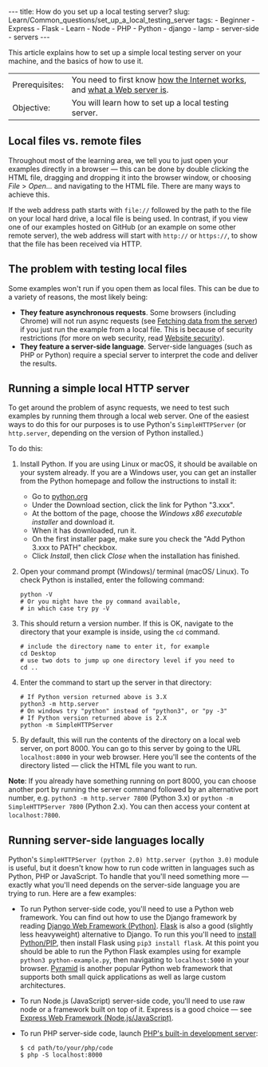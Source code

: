 --- title: How do you set up a local testing server? slug: Learn/Common\_questions/set\_up\_a\_local\_testing\_server tags: - Beginner - Express - Flask - Learn - Node - PHP - Python - django - lamp - server-side - servers ---

This article explains how to set up a simple local testing server on your machine, and the basics of how to use it.

<table><tbody><tr class="odd"><td>Prerequisites:</td><td>You need to first know <a href="/en-US/docs/Learn/Common_questions/How_does_the_Internet_work">how the Internet works</a>, and <a href="/en-US/docs/Learn/Common_questions/What_is_a_web_server">what a Web server is</a>.</td></tr><tr class="even"><td>Objective:</td><td>You will learn how to set up a local testing server.</td></tr></tbody></table>

Local files vs. remote files
----------------------------

Throughout most of the learning area, we tell you to just open your examples directly in a browser — this can be done by double clicking the HTML file, dragging and dropping it into the browser window, or choosing *File* &gt; *Open...* and navigating to the HTML file. There are many ways to achieve this.

If the web address path starts with `file://` followed by the path to the file on your local hard drive, a local file is being used. In contrast, if you view one of our examples hosted on GitHub (or an example on some other remote server), the web address will start with `http://` or `https://`, to show that the file has been received via HTTP.

The problem with testing local files
------------------------------------

Some examples won't run if you open them as local files. This can be due to a variety of reasons, the most likely being:

-   **They feature asynchronous requests**. Some browsers (including Chrome) will not run async requests (see [Fetching data from the server](/en-US/docs/Learn/JavaScript/Client-side_web_APIs/Fetching_data)) if you just run the example from a local file. This is because of security restrictions (for more on web security, read [Website security](/en-US/docs/Learn/Server-side/First_steps/Website_security)).
-   **They feature a server-side language**. Server-side languages (such as PHP or Python) require a special server to interpret the code and deliver the results.

Running a simple local HTTP server
----------------------------------

To get around the problem of async requests, we need to test such examples by running them through a local web server. One of the easiest ways to do this for our purposes is to use Python's `SimpleHTTPServer` (or `http.server`, depending on the version of Python installed.)

To do this:

1.  Install Python. If you are using Linux or macOS, it should be available on your system already. If you are a Windows user, you can get an installer from the Python homepage and follow the instructions to install it:

    -   Go to [python.org](https://www.python.org/)
    -   Under the Download section, click the link for Python "3.xxx".
    -   At the bottom of the page, choose the *Windows x86 executable installer* and download it.
    -   When it has downloaded, run it.
    -   On the first installer page, make sure you check the "Add Python 3.xxx to PATH" checkbox.
    -   Click *Install*, then click *Close* when the installation has finished.

2.  Open your command prompt (Windows)/ terminal (macOS/ Linux). To check Python is installed, enter the following command:

        python -V
        # Or you might have the py command available,
        # in which case try py -V

3.  This should return a version number. If this is OK, navigate to the directory that your example is inside, using the `cd` command.

        # include the directory name to enter it, for example
        cd Desktop
        # use two dots to jump up one directory level if you need to
        cd ..

4.  Enter the command to start up the server in that directory:

        # If Python version returned above is 3.X
        python3 -m http.server
        # On windows try "python" instead of "python3", or "py -3"
        # If Python version returned above is 2.X
        python -m SimpleHTTPServer

5.  By default, this will run the contents of the directory on a local web server, on port 8000. You can go to this server by going to the URL `localhost:8000` in your web browser. Here you'll see the contents of the directory listed — click the HTML file you want to run.

**Note**: If you already have something running on port 8000, you can choose another port by running the server command followed by an alternative port number, e.g. `python3 -m http.server 7800` (Python 3.x) or `python -m SimpleHTTPServer 7800` (Python 2.x). You can then access your content at `localhost:7800`.

Running server-side languages locally
-------------------------------------

Python's `SimpleHTTPServer (python 2.0) http.server (python 3.0)` module is useful, but it doesn't know how to run code written in languages such as Python, PHP or JavaScript. To handle that you'll need something more — exactly what you'll need depends on the server-side language you are trying to run. Here are a few examples:

-   To run Python server-side code, you'll need to use a Python web framework. You can find out how to use the Django framework by reading [Django Web Framework (Python)](/en-US/docs/Learn/Server-side/Django). [Flask](http://flask.pocoo.org/) is also a good (slightly less heavyweight) alternative to Django. To run this you'll need to [install Python/PIP](/en-US/docs/Learn/Server-side/Django/development_environment#installing_python_3), then install Flask using `pip3 install flask`. At this point you should be able to run the Python Flask examples using for example `python3 python-example.py`, then navigating to `localhost:5000` in your browser. [Pyramid](https://trypyramid.com) is another popular Python web framework that supports both small quick applications as well as large custom architectures.
-   To run Node.js (JavaScript) server-side code, you'll need to use raw node or a framework built on top of it. Express is a good choice — see [Express Web Framework (Node.js/JavaScript)](/en-US/docs/Learn/Server-side/Express_Nodejs).
-   To run PHP server-side code, launch [PHP's built-in development server](https://php.net/manual/en/features.commandline.webserver.php):

        $ cd path/to/your/php/code
        $ php -S localhost:8000
